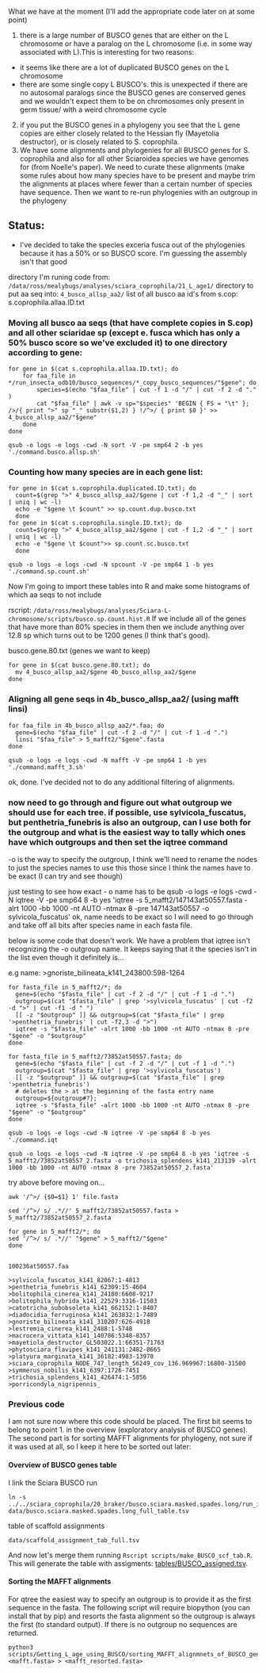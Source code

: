 What we have at the moment (I'll add the appropriate code later on at some point)

1. there is a large number of BUSCO genes that are either on the L chromosome or have a paralog on the L chromosome (i.e. in some way associated with L).This is interesting for two reasons:
- it seems like there are a lot of duplicated BUSCO genes on the L chromosome
- there are some single copy L BUSCO's. this is unexpected if there are no autosomal paralogs since the BUSCO genes are conserved genes and we wouldn't expect them to be on chromosomes only present in germ tissue/ with a weird chromosome cycle
2. if you put the BUSCO genes in a phylogeny you see that the L gene copies are either closely related to the Hessian fly (Mayetolia destructor), or is closely related to S. coprophila.
3. We have some alignments and phylogenies for all BUSCO genes for S. coprophila and also for all other Sciaroidea species we have genomes for (from Noelle's paper). We need to curate these alignments (make some rules about how many species have to be present and maybe trim the alignments at places where fewer than a certain number of species have sequence. Then we want to re-run phylogenies with an outgroup in the phylogeny

## Status:
- I've decided to take the species exceria fusca out of the phylogenies because it has a 50% or so BUSCO score. I'm guessing the assembly isn't that good

directory I'm runing code from:
`/data/ross/mealybugs/analyses/sciara_coprophila/21_L_age1/`
directory to put aa seq into:
`4_busco_allsp_aa2/`
list of all busco aa id's from s.cop: s.coprophila.allaa.ID.txt

### Moving all busco aa seqs (that have complete copies in S.cop) and all other sciaridae sp (except e. fusca which has only a 50% busco score so we've excluded it) to one directory according to gene:
```
for gene in $(cat s.coprophila.allaa.ID.txt); do
	for faa_file in */run_insecta_odb10/busco_sequences/*_copy_busco_sequences/"$gene"; do
		species=$(echo "$faa_file" | cut -f 1 -d "/" | cut -f 2 -d "." )
		cat "$faa_file" | awk -v sp="$species" 'BEGIN { FS = "\t" }; />/{ print ">" sp "_" substr($1,2) } !/^>/ { print $0 }' >> 4_busco_allsp_aa2/"$gene"
	done
done
```
```
qsub -o logs -e logs -cwd -N sort -V -pe smp64 2 -b yes './command.busco.allsp.sh'
```
### Counting how many species are in each gene list:
```
for gene in $(cat s.coprophila.duplicated.ID.txt); do
  count=$(grep ">" 4_busco_allsp_aa2/$gene | cut -f 1,2 -d "_" | sort | uniq | wc -l)
  echo -e "$gene \t $count" >> sp.count.dup.busco.txt
  done
for gene in $(cat s.coprophila.single.ID.txt); do
  count=$(grep ">" 4_busco_allsp_aa2/$gene | cut -f 1,2 -d "_" | sort | uniq | wc -l)
  echo -e "$gene \t $count">> sp.count.sc.busco.txt
  done
```
```
qsub -o logs -e logs -cwd -N spcount -V -pe smp64 1 -b yes './command.sp.count.sh'
```
Now I'm going to import these tables into R and make some histograms of which aa seqs to not include

rscript:
`/data/ross/mealybugs/analyses/Sciara-L-chromosome/scripts/busco.sp.count.hist.R`
If we include all of the genes that have more than 80% species in them then we include anything over 12.8 sp which turns out to be 1200 genes (I think that's good).

busco.gene.80.txt (genes we want to keep)
```
for gene in $(cat busco.gene.80.txt); do
  mv 4_busco_allsp_aa2/$gene 4b_busco_allsp_aa2/$gene
done
```
### Aligning all gene seqs in 4b_busco_allsp_aa2/ (using mafft linsi)
```
for faa_file in 4b_busco_allsp_aa2/*.faa; do
  gene=$(echo "$faa_file" | cut -f 2 -d "/" | cut -f 1 -d ".")
  linsi "$faa_file" > 5_mafft2/"$gene".fasta
done
```
```
qsub -o logs -e logs -cwd -N mafft -V -pe smp64 1 -b yes './command.mafft_3.sh'
```
ok, done. I've decided not to do any additional filtering of alignments.

### now need to go through and figure out what outgroup we should use for each tree. if possible, use sylvicola_fuscatus, but penthetria_funebris is also an outgroup, can I use both for the outgroup and what is the easiest way to tally which ones have which outgroups and then set the iqtree command

-o is the way to specify the outgroup, I think we'll need to rename the nodes to just the species names to use this those since I think the names have to be exact (I can try and see though)

just testing to see how exact - o name has to be
qsub -o logs -e logs -cwd -N iqtree -V -pe smp64 8 -b yes 'iqtree -s 5_mafft2/147143at50557.fasta -alrt 1000 -bb 1000 -nt AUTO -ntmax 8 -pre 147143at50557 -o sylvicola_fuscatus'
ok, name needs to be exact so I will need to go through and take off all bits after species name in each fasta file.


below is some code that doesn't work. We have a problem that iqtree isn't recognizing the -o outgroup name. It keeps saying that it the species isn't in the list even though it definitely is...


e.g name: >gnoriste_bilineata_k141_243800:598-1264 <unknown description>

```
for fasta_file in 5_mafft2/*; do
  gene=$(echo "$fasta_file" | cut -f 2 -d "/" | cut -f 1 -d ".")
  outgroup=$(cat "$fasta_file" | grep '>sylvicola_fuscatus' | cut -f2 -d ">" | cut -f1 -d " ")
  [[ -z "$outgroup" ]] && outgroup=$(cat "$fasta_file" | grep '>penthetria_funebris' | cut -f2,3 -d ">")
  iqtree -s "$fasta_file" -alrt 1000 -bb 1000 -nt AUTO -ntmax 8 -pre "$gene" -o "$outgroup"
done

for fasta_file in 5_mafft2/73852at50557.fasta; do
  gene=$(echo "$fasta_file" | cut -f 2 -d "/" | cut -f 1 -d ".")
  outgroup=$(cat "$fasta_file" | grep '>sylvicola_fuscatus')
  [[ -z "$outgroup" ]] && outgroup=$(cat "$fasta_file" | grep '>penthetria_funebris')
  # deletes the > at the beginning of the fasta entry name
  outgroup=${outgroup#?};
  iqtree -s "$fasta_file" -alrt 1000 -bb 1000 -nt AUTO -ntmax 8 -pre "$gene" -o "$outgroup"
done

qsub -o logs -e logs -cwd -N iqtree -V -pe smp64 8 -b yes './command.iqt

qsub -o logs -e logs -cwd -N iqtree -V -pe smp64 8 -b yes 'iqtree -s 5_mafft2/73852at50557_2.fasta -o trichosia_splendens_k141_213139 -alrt 1000 -bb 1000 -nt AUTO -ntmax 8 -pre 73852at50557_2.fasta'
```
try above before moving on...

```
awk '/^>/ {$0=$1} 1' file.fasta

sed '/^>/ s/ .*//' 5_mafft2/73852at50557.fasta > 5_mafft2/73852at50557_2.fasta

for gene in 5_mafft2/*; do
sed '/^>/ s/ .*//' "$gene" > 5_mafft2/"$gene"
done


100236at50557.faa

>sylvicola_fuscatus_k141_82067:1-4813
>penthetria_funebris_k141_62309:15-4604
>bolitophila_cinerea_k141_24180:6608-9217
>bolitophila_hybrida_k141_22529:3316-11503
>catotricha_subobsoleta_k141_662152:1-8407
>diadocidia_ferruginosa_k141_263832:1-7489
>gnoriste_bilineata_k141_310207:626-4918
>lestremia_cinerea_k141_2488:1-5748
>macrocera_vittata_k141_140786:5348-8357
>mayetiola_destructor_GL503022.1:66351-71763
>phytosciara_flavipes_k141_241131:2482-8665
>platyura_marginata_k141_36182:4983-13970
>sciara_coprophila_NODE_747_length_56249_cov_136.969967:16800-31500
>symmerus_nobilis_k141_6397:1726-7451
>trichosia_splendens_k141_426474:1-5856
>porricondyla_nigripennis_
```

### Previous code

I am not sure now where this code should be placed. The first bit seems to belong to point 1. in the overview (exploratory analysis of BUSCO genes). The second part is for sorting MAFFT alignments for phylogeny, not sure if it was used at all, so I keep it here to be sorted out later:

#### Overview of BUSCO genes table

I link the Sciara BUSCO run

```
ln -s ../../sciara_coprophila/20_braker/busco.sciara.masked.spades.long/run_insecta_odb10/full_table.tsv data/busco.sciara.masked.spades.long_full_table.tsv
```

table of scaffold assignments

```
data/scaffold_assignment_tab_full.tsv
```

And now let's merge them running `Rscript scripts/make_BUSCO_scf_tab.R`. This will generate the table with assigments: [tables/BUSCO_assigned.tsv](https://github.com/RossLab/Sciara-L-chromosome/tables/BUSCO_assigned.tsv).

#### Sorting the MAFFT alignments

For qtree the easiest way to specify an outgroup is to provide it as the first sequence in the fasta. The following script will require biopython (you can install that by pip) and resorts the fasta alignment so the outgroup is always the first (to standard output). If there is no outgroup no sequences are returned.

```
python3 scripts/Getting_L_age_using_BUSCO/sorting_MAFFT_alignmnets_of_BUSCO_genes.py <mafft.fasta> > <mafft_resorted.fasta>
```